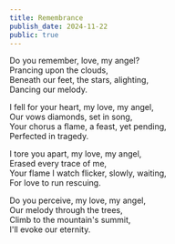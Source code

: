 ```yaml
---
title: Remembrance
publish_date: 2024-11-22
public: true
---
```


Do you remember, love, my angel?  
Prancing upon the clouds,  
Beneath our feet, the stars, alighting,  
Dancing our melody.  

I fell for your heart, my love, my angel,  
Our vows diamonds, set in song,  
Your chorus a flame, a feast, yet pending,  
Perfected in tragedy.  

I tore you apart, my love, my angel,  
Erased every trace of me,  
Your flame I watch flicker, slowly, waiting,  
For love to run rescuing.  

Do you perceive, my love, my angel,  
Our melody through the trees,  
Climb to the mountain's summit,  
I'll evoke our eternity.  
